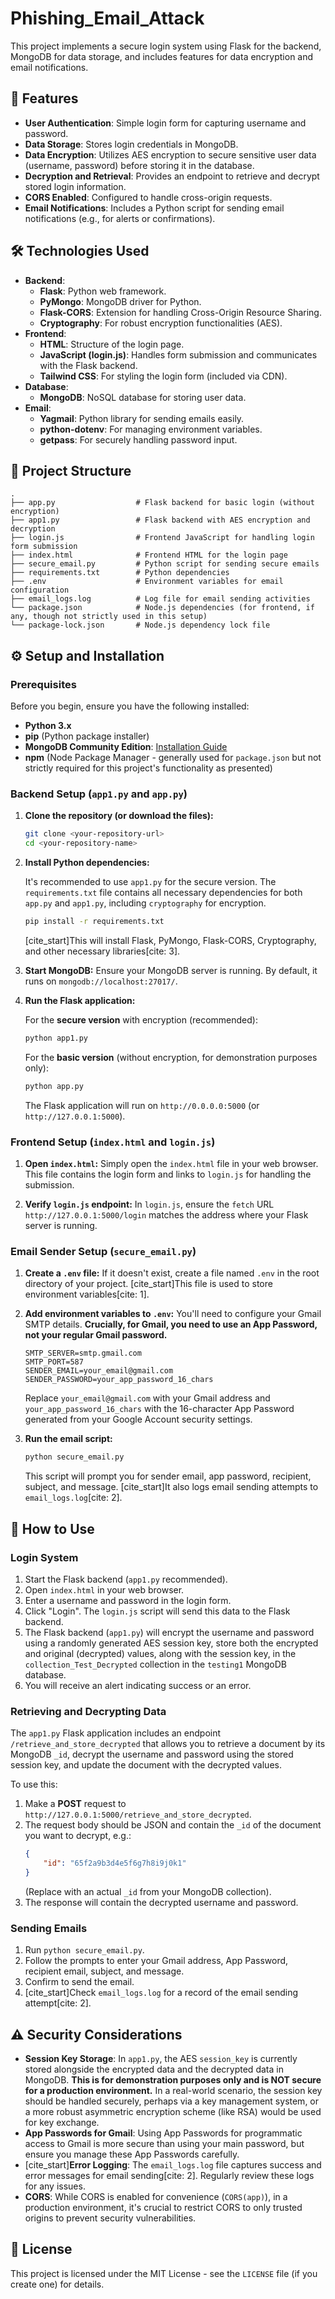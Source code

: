 # Phishing_Email_Attack

This project implements a secure login system using Flask for the backend, MongoDB for data storage, and includes features for data encryption and email notifications.

## 🚀 Features

* **User Authentication**: Simple login form for capturing username and password.
* **Data Storage**: Stores login credentials in MongoDB.
* **Data Encryption**: Utilizes AES encryption to secure sensitive user data (username, password) before storing it in the database.
* **Decryption and Retrieval**: Provides an endpoint to retrieve and decrypt stored login information.
* **CORS Enabled**: Configured to handle cross-origin requests.
* **Email Notifications**: Includes a Python script for sending email notifications (e.g., for alerts or confirmations).

## 🛠️ Technologies Used

* **Backend**:
    * **Flask**: Python web framework.
    * **PyMongo**: MongoDB driver for Python.
    * **Flask-CORS**: Extension for handling Cross-Origin Resource Sharing.
    * **Cryptography**: For robust encryption functionalities (AES).
* **Frontend**:
    * **HTML**: Structure of the login page.
    * **JavaScript (login.js)**: Handles form submission and communicates with the Flask backend.
    * **Tailwind CSS**: For styling the login form (included via CDN).
* **Database**:
    * **MongoDB**: NoSQL database for storing user data.
* **Email**:
    * **Yagmail**: Python library for sending emails easily.
    * **python-dotenv**: For managing environment variables.
    * **getpass**: For securely handling password input.

## 📂 Project Structure
```
.
├── app.py                  # Flask backend for basic login (without encryption)
├── app1.py                 # Flask backend with AES encryption and decryption
├── login.js                # Frontend JavaScript for handling login form submission
├── index.html              # Frontend HTML for the login page
├── secure_email.py         # Python script for sending secure emails
├── requirements.txt        # Python dependencies
├── .env                    # Environment variables for email configuration
├── email_logs.log          # Log file for email sending activities
└── package.json            # Node.js dependencies (for frontend, if any, though not strictly used in this setup)
└── package-lock.json       # Node.js dependency lock file
```

## ⚙️ Setup and Installation

### Prerequisites

Before you begin, ensure you have the following installed:

* **Python 3.x**
* **pip** (Python package installer)
* **MongoDB Community Edition**: [Installation Guide](https://docs.mongodb.com/manual/installation/)
* **npm** (Node Package Manager - generally used for `package.json` but not strictly required for this project's functionality as presented)

### Backend Setup (`app1.py` and `app.py`)

1.  **Clone the repository (or download the files):**

    ```bash
    git clone <your-repository-url>
    cd <your-repository-name>
    ```

2.  **Install Python dependencies:**

    It's recommended to use `app1.py` for the secure version. The `requirements.txt` file contains all necessary dependencies for both `app.py` and `app1.py`, including `cryptography` for encryption.

    ```bash
    pip install -r requirements.txt
    ```
    [cite_start]This will install Flask, PyMongo, Flask-CORS, Cryptography, and other necessary libraries[cite: 3].

3.  **Start MongoDB:**
    Ensure your MongoDB server is running. By default, it runs on `mongodb://localhost:27017/`.

4.  **Run the Flask application:**

    For the **secure version** with encryption (recommended):

    ```bash
    python app1.py
    ```

    For the **basic version** (without encryption, for demonstration purposes only):

    ```bash
    python app.py
    ```

    The Flask application will run on `http://0.0.0.0:5000` (or `http://127.0.0.1:5000`).

### Frontend Setup (`index.html` and `login.js`)

1.  **Open `index.html`:**
    Simply open the `index.html` file in your web browser. This file contains the login form and links to `login.js` for handling the submission.

2.  **Verify `login.js` endpoint:**
    In `login.js`, ensure the `fetch` URL `http://127.0.0.1:5000/login` matches the address where your Flask server is running.

### Email Sender Setup (`secure_email.py`)

1.  **Create a `.env` file:**
    If it doesn't exist, create a file named `.env` in the root directory of your project. [cite_start]This file is used to store environment variables[cite: 1].

2.  **Add environment variables to `.env`:**
    You'll need to configure your Gmail SMTP details. **Crucially, for Gmail, you need to use an App Password, not your regular Gmail password.**

    ```dotenv
    SMTP_SERVER=smtp.gmail.com
    SMTP_PORT=587
    SENDER_EMAIL=your_email@gmail.com
    SENDER_PASSWORD=your_app_password_16_chars
    ```
    Replace `your_email@gmail.com` with your Gmail address and `your_app_password_16_chars` with the 16-character App Password generated from your Google Account security settings.

3.  **Run the email script:**

    ```bash
    python secure_email.py
    ```
    This script will prompt you for sender email, app password, recipient, subject, and message. [cite_start]It also logs email sending attempts to `email_logs.log`[cite: 2].

## 🚀 How to Use

### Login System

1.  Start the Flask backend (`app1.py` recommended).
2.  Open `index.html` in your web browser.
3.  Enter a username and password in the login form.
4.  Click "Login". The `login.js` script will send this data to the Flask backend.
5.  The Flask backend (`app1.py`) will encrypt the username and password using a randomly generated AES session key, store both the encrypted and original (decrypted) values, along with the session key, in the `collection_Test_Decrypted` collection in the `testing1` MongoDB database.
6.  You will receive an alert indicating success or an error.

### Retrieving and Decrypting Data

The `app1.py` Flask application includes an endpoint `/retrieve_and_store_decrypted` that allows you to retrieve a document by its MongoDB `_id`, decrypt the username and password using the stored session key, and update the document with the decrypted values.

To use this:

1.  Make a **POST** request to `http://127.0.0.1:5000/retrieve_and_store_decrypted`.
2.  The request body should be JSON and contain the `_id` of the document you want to decrypt, e.g.:
    ```json
    {
        "id": "65f2a9b3d4e5f6g7h8i9j0k1"
    }
    ```
    (Replace with an actual `_id` from your MongoDB collection).
3.  The response will contain the decrypted username and password.

### Sending Emails

1.  Run `python secure_email.py`.
2.  Follow the prompts to enter your Gmail address, App Password, recipient email, subject, and message.
3.  Confirm to send the email.
4.  [cite_start]Check `email_logs.log` for a record of the email sending attempt[cite: 2].

## ⚠️ Security Considerations

* **Session Key Storage**: In `app1.py`, the AES `session_key` is currently stored alongside the encrypted data and the decrypted data in MongoDB. **This is for demonstration purposes only and is NOT secure for a production environment.** In a real-world scenario, the session key should be handled securely, perhaps via a key management system, or a more robust asymmetric encryption scheme (like RSA) would be used for key exchange.
* **App Passwords for Gmail**: Using App Passwords for programmatic access to Gmail is more secure than using your main password, but ensure you manage these App Passwords carefully.
* [cite_start]**Error Logging**: The `email_logs.log` file captures success and error messages for email sending[cite: 2]. Regularly review these logs for any issues.
* **CORS**: While CORS is enabled for convenience (`CORS(app)`), in a production environment, it's crucial to restrict CORS to only trusted origins to prevent security vulnerabilities.

## 📄 License

This project is licensed under the MIT License - see the `LICENSE` file (if you create one) for details.
